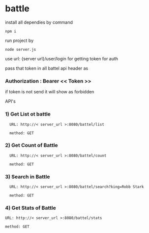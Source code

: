 # battle
install all dependies by command
```
npm i
```
run project by 

```
node server.js
```

use url: {server url}/user/login for getting token for auth

pass that token in all battel api header as


### Authorization : Bearer << Token >>

if token is not send it will show as forbidden
 
 API's
 
 ### 1) Get List ot battle
```
  URL: http://< server_url >:8080/battel/list

  method: GET
  ```
 ### 2) Get Count of Battle
```
  URL: http://< server_url >:8080/battel/count

  method: GET
```
 ### 3) Search in Battle
```
  URL: http://< server_url >:8080/battel/search?king=Robb Stark

  method: GET
```
 ### 4) Get Stats of Battle
  ```
  URL: http://< server_url >:8080/battel/stats

  method: GET
  ```

 
